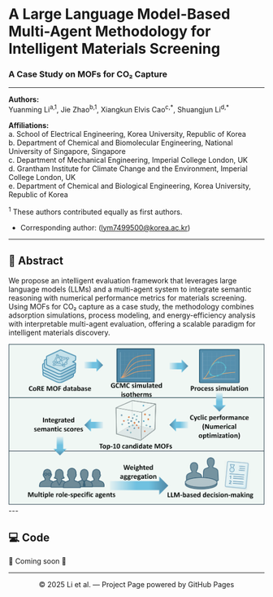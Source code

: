 
# A Large Language Model-Based Multi-Agent Methodology for Intelligent Materials Screening  
### A Case Study on MOFs for CO₂ Capture  

---

**Authors:**  
Yuanming Li<sup>a,1</sup>, Jie Zhao<sup>b,1</sup>, Xiangkun Elvis Cao<sup>c,\*</sup>, Shuangjun Li<sup>d,\*</sup>  

**Affiliations:**  
a. School of Electrical Engineering, Korea University, Republic of Korea  
b. Department of Chemical and Biomolecular Engineering, National University of Singapore, Singapore  
c. Department of Mechanical Engineering, Imperial College London, UK  
d. Grantham Institute for Climate Change and the Environment, Imperial College London, UK  
e. Department of Chemical and Biological Engineering, Korea University, Republic of Korea  

<sup>1</sup> These authors contributed equally as first authors.  
* Corresponding author: (lym7499500@korea.ac.kr)

---

</div>

## 📑 Abstract
We propose an intelligent evaluation framework that leverages large language models (LLMs) and a multi-agent system to integrate semantic reasoning with numerical performance metrics for materials screening. Using MOFs for CO₂ capture as a case study, the methodology combines adsorption simulations, process modeling, and energy-efficiency analysis with interpretable multi-agent evaluation, offering a scalable paradigm for intelligent materials discovery.  

<img src="assets/fig1.png" alt="Project Cover" width="600"/>
---

## 💻 Code
🚧 Coming soon 🚧

---

<div align="center">
© 2025 Li et al. — Project Page powered by GitHub Pages
</div>
